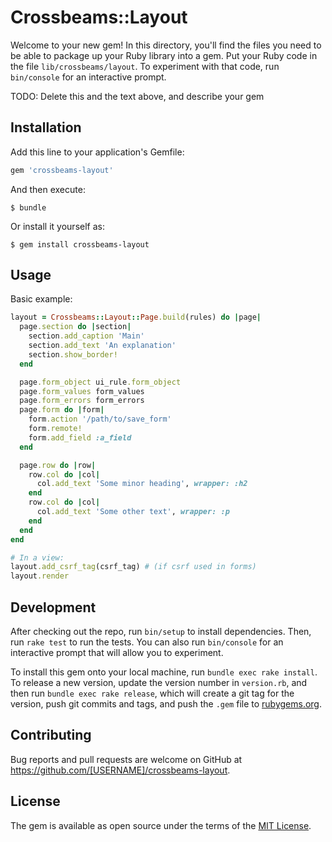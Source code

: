 # Crossbeams::Layout

Welcome to your new gem! In this directory, you'll find the files you need to be able to package up your Ruby library into a gem. Put your Ruby code in the file `lib/crossbeams/layout`. To experiment with that code, run `bin/console` for an interactive prompt.

TODO: Delete this and the text above, and describe your gem

## Installation

Add this line to your application's Gemfile:

```ruby
gem 'crossbeams-layout'
```

And then execute:

    $ bundle

Or install it yourself as:

    $ gem install crossbeams-layout

## Usage

Basic example:

```ruby
layout = Crossbeams::Layout::Page.build(rules) do |page|
  page.section do |section|
    section.add_caption 'Main'
    section.add_text 'An explanation'
    section.show_border!
  end

  page.form_object ui_rule.form_object
  page.form_values form_values
  page.form_errors form_errors
  page.form do |form|
    form.action '/path/to/save_form'
    form.remote!
    form.add_field :a_field
  end

  page.row do |row|
    row.col do |col|
      col.add_text 'Some minor heading', wrapper: :h2
    end
    row.col do |col|
      col.add_text 'Some other text', wrapper: :p
    end
  end
end

# In a view:
layout.add_csrf_tag(csrf_tag) # (if csrf used in forms)
layout.render
```

## Development

After checking out the repo, run `bin/setup` to install dependencies. Then, run `rake test` to run the tests. You can also run `bin/console` for an interactive prompt that will allow you to experiment.

To install this gem onto your local machine, run `bundle exec rake install`. To release a new version, update the version number in `version.rb`, and then run `bundle exec rake release`, which will create a git tag for the version, push git commits and tags, and push the `.gem` file to [rubygems.org](https://rubygems.org).

## Contributing

Bug reports and pull requests are welcome on GitHub at https://github.com/[USERNAME]/crossbeams-layout.


## License

The gem is available as open source under the terms of the [MIT License](http://opensource.org/licenses/MIT).

